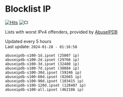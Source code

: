 # Blocklist IP

[![Hits](https://hits.seeyoufarm.com/api/count/incr/badge.svg?url=https%3A%2F%2Fgithub.com%2Fborestad%2Fblocklist-ip%2F&count_bg=%2379C83D&title_bg=%23555555&icon=&icon_color=%23E7E7E7&title=hits&edge_flat=false)](https://hits.seeyoufarm.com)  ![CI](https://img.shields.io/github/workflow/status/borestad/blocklist-ip/CI?style=flat-square)

Lists with worst IPv4 offenders, provided by [AbuseIPDB](https://www.abuseipdb.com/)

<!-- FOOTER-PLACEHOLDER -->
Updated every 5 hours<br>
Last update: `2024-01-28 - 01:16:58`
```
abuseipdb-s100-1d.ipset (25007 ip)
abuseipdb-s100-2d.ipset (29766 ip)
abuseipdb-s100-3d.ipset (32480 ip)
abuseipdb-s100-7d.ipset (38884 ip)
abuseipdb-s100-30d.ipset (59246 ip)
abuseipdb-s100-60d.ipset (82665 ip)
abuseipdb-s100-90d.ipset (103415 ip)
abuseipdb-s100-120d.ipset (128407 ip)
abuseipdb-s100-all.ipset (462186 ip)
```
